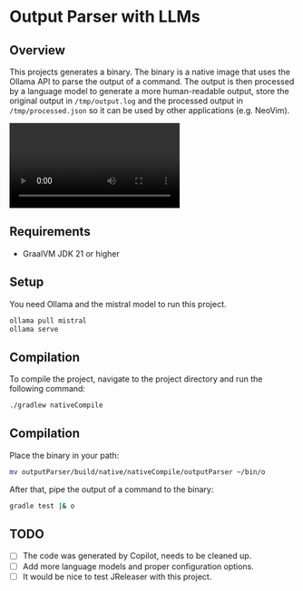 # Output Parser with LLMs

## Overview

This projects generates a binary. The binary is a native image that uses the
Ollama API to parse the output of a command. The output is then processed by a
language model to generate a more human-readable output, store the original
output in `/tmp/output.log` and the processed output in `/tmp/processed.json` so
it can be used by other applications (e.g. NeoVim).

![Demo Video](demo.mov)

## Requirements

- GraalVM JDK 21 or higher

## Setup

You need Ollama and the mistral model to run this project.

```sh
ollama pull mistral
ollama serve
```

## Compilation

To compile the project, navigate to the project directory and run the following
command:

```sh
./gradlew nativeCompile
```

## Compilation

Place the binary in your path:

```sh
mv outputParser/build/native/nativeCompile/outputParser ~/bin/o
```

After that, pipe the output of a command to the binary:

```sh
gradle test |& o
```

## TODO

- [ ] The code was generated by Copilot, needs to be cleaned up.
- [ ] Add more language models and proper configuration options.
- [ ] It would be nice to test JReleaser with this project.
